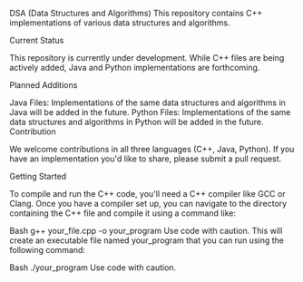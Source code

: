 DSA (Data Structures and Algorithms)
This repository contains C++ implementations of various data structures and algorithms.

Current Status

This repository is currently under development. While C++ files are being actively added, Java and Python implementations are forthcoming.

Planned Additions

Java Files: Implementations of the same data structures and algorithms in Java will be added in the future.
Python Files: Implementations of the same data structures and algorithms in Python will be added in the future.
Contribution

We welcome contributions in all three languages (C++, Java, Python). If you have an implementation you'd like to share, please submit a pull request.

Getting Started

To compile and run the C++ code, you'll need a C++ compiler like GCC or Clang. Once you have a compiler set up, you can navigate to the directory containing the C++ file and compile it using a command like:

Bash
g++ your_file.cpp -o your_program
Use code with caution.
This will create an executable file named your_program that you can run using the following command:

Bash
./your_program
Use code with caution.

